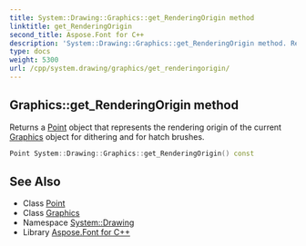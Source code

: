 ```yaml
---
title: System::Drawing::Graphics::get_RenderingOrigin method
linktitle: get_RenderingOrigin
second_title: Aspose.Font for C++
description: 'System::Drawing::Graphics::get_RenderingOrigin method. Returns a Point object that represents the rendering origin of the current Graphics object for dithering and for hatch brushes in C++.'
type: docs
weight: 5300
url: /cpp/system.drawing/graphics/get_renderingorigin/
---
```

## Graphics::get_RenderingOrigin method


Returns a [Point](../../point/) object that represents the rendering origin of the current [Graphics](../) object for dithering and for hatch brushes.

```cpp
Point System::Drawing::Graphics::get_RenderingOrigin() const
```

## See Also

* Class [Point](../../point/)
* Class [Graphics](../)
* Namespace [System::Drawing](../../)
* Library [Aspose.Font for C++](../../../)
